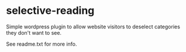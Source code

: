 selective-reading
=================
Simple wordpress plugin to allow website visitors to deselect categories they don't want to see.

See readme.txt for more info.